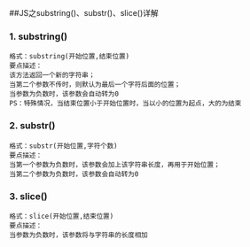 ##JS之substring()、substr()、slice()详解
### 1. substring()
```
格式：substring(开始位置,结束位置)
要点描述：
该方法返回一个新的字符串；
当第二个参数不传时，则默认为最后一个字符后面的位置；
当参数为负数时，该参数会自动转为0
PS：特殊情况，当结束位置小于开始位置时，当以小的位置为起点，大的为结束
```
### 2. substr()

```
格式：substr(开始位置,字符个数)
要点描述：
当第一个参数为负数时，该参数会加上该字符串长度，再用于开始位置；
当第二个参数为负数时，该参数会自动转为0
```
### 3. slice()

```
格式：slice(开始位置,结束位置)
要点描述：
当参数为负数时，该参数将与字符串的长度相加
```